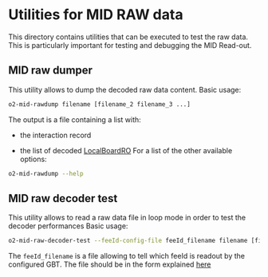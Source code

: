 <!-- doxy
\page refMUONMIDRawExe MID RAW executable
/doxy -->

# Utilities for MID RAW data
This directory contains utilities that can be executed to test the raw data.
This is particularly important for testing and debugging the MID Read-out.

## MID raw dumper
This utility allows to dump the decoded raw data content.
Basic usage:
```bash
o2-mid-rawdump filename [filename_2 filename_3 ...]
```
The output is a file containing a list with:
-   the interaction record

-   the list of decoded [LocalBoardRO](../include/MIDRaw/LocalBoardRO.h)
For a list of the other available options:
```bash
o2-mid-rawdump --help
```

## MID raw decoder test
This utility allows to read a raw data file in loop mode in order to test the decoder performances
Basic usage:
```bash
o2-mid-raw-decoder-test --feeId-config-file feeId_filename filename [filename_2 filename_3 ...]
```
The `feeId_filename` is a file allowing to tell which feeId is readout by the configured GBT.
The file should be in the form explained [here](../README.md)
